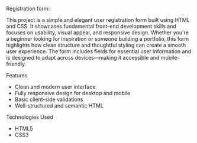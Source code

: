 Registration form:

This project is a simple and elegant user registration form built using HTML and CSS. It showcases fundamental front-end development skills and focuses on usability, visual appeal, and responsive design. Whether you're a beginner looking for inspiration or someone building a portfolio, this form highlights how clean structure and thoughtful styling can create a smooth user experience.
The form includes fields for essential user information and is designed to adapt across devices—making it accessible and mobile-friendly.

Features
- Clean and modern user interface
- Fully responsive design for desktop and mobile
- Basic client-side validations
- Well-structured and semantic HTML

Technologies Used
- HTML5
- CSS3 

